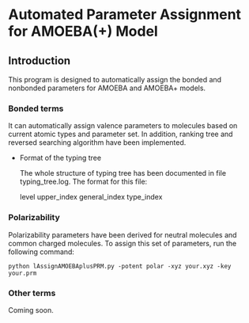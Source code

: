 # Automated Parameter Assignment for AMOEBA(+) Model

## Introduction
This program is designed to automatically assign the bonded and nonbonded parameters for AMOEBA and AMOEBA+ models. 

### Bonded terms

It can automatically assign valence parameters to molecules based on current atomic types and parameter set. In addition, ranking tree and reversed searching algorithm have been implemented.
* Format of the typing tree

  The whole structure of typing tree has been documented in file typing_tree.log.
  The format for this file:
  
  level   upper_index   general_index   type_index
  
### Polarizability

Polarizability parameters have been derived for neutral molecules and common charged molecules. To assign this set of parameters, run the following command:

```shell
python lAssignAMOEBAplusPRM.py -potent polar -xyz your.xyz -key your.prm
```

### Other terms

Coming soon.
